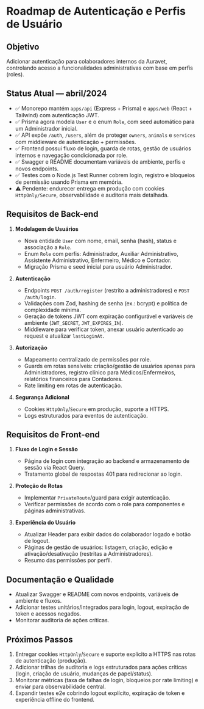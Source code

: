 # Roadmap de Autenticação e Perfis de Usuário

## Objetivo
Adicionar autenticação para colaboradores internos da Auravet, controlando acesso a funcionalidades administrativas com base em perfis (roles).

## Status Atual — abril/2024
- ✅ Monorepo mantém `apps/api` (Express + Prisma) e `apps/web` (React + Tailwind) com autenticação JWT.
- ✅ Prisma agora modela `User` e o enum `Role`, com seed automático para um Administrador inicial.
- ✅ API expõe `/auth`, `/users`, além de proteger `owners`, `animals` e `services` com middleware de autenticação + permissões.
- ✅ Frontend possui fluxo de login, guarda de rotas, gestão de usuários internos e navegação condicionada por role.
- ✅ Swagger e README documentam variáveis de ambiente, perfis e novos endpoints.
- ✅ Testes com o Node.js Test Runner cobrem login, registro e bloqueios de permissão usando Prisma em memória.
- ⚠️ Pendente: endurecer entrega em produção com cookies `HttpOnly/Secure`, observabilidade e auditoria mais detalhada.

## Requisitos de Back-end
1. **Modelagem de Usuários**
   - Nova entidade `User` com nome, email, senha (hash), status e associação a `Role`.
   - Enum `Role` com perfis: Administrador, Auxiliar Administrativo, Assistente Administrativo, Enfermeiro, Médico e Contador.
   - Migração Prisma e seed inicial para usuário Administrador.

2. **Autenticação**
   - Endpoints `POST /auth/register` (restrito a administradores) e `POST /auth/login`.
   - Validações com Zod, hashing de senha (ex.: bcrypt) e política de complexidade mínima.
   - Geração de tokens JWT com expiração configurável e variáveis de ambiente (`JWT_SECRET`, `JWT_EXPIRES_IN`).
   - Middleware para verificar token, anexar usuário autenticado ao request e atualizar `lastLoginAt`.

3. **Autorização**
   - Mapeamento centralizado de permissões por role.
   - Guards em rotas sensíveis: criação/gestão de usuários apenas para Administradores, registro clínico para Médicos/Enfermeiros, relatórios financeiros para Contadores.
   - Rate limiting em rotas de autenticação.

4. **Segurança Adicional**
   - Cookies `HttpOnly`/`Secure` em produção, suporte a HTTPS.
   - Logs estruturados para eventos de autenticação.

## Requisitos de Front-end
1. **Fluxo de Login e Sessão**
   - Página de login com integração ao backend e armazenamento de sessão via React Query.
   - Tratamento global de respostas 401 para redirecionar ao login.

2. **Proteção de Rotas**
   - Implementar `PrivateRoute`/guard para exigir autenticação.
   - Verificar permissões de acordo com o role para componentes e páginas administrativas.

3. **Experiência do Usuário**
   - Atualizar Header para exibir dados do colaborador logado e botão de logout.
   - Páginas de gestão de usuários: listagem, criação, edição e ativação/desativação (restritas a Administradores).
   - Resumo das permissões por perfil.

## Documentação e Qualidade
- Atualizar Swagger e README com novos endpoints, variáveis de ambiente e fluxos.
- Adicionar testes unitários/integrados para login, logout, expiração de token e acessos negados.
- Monitorar auditoria de ações críticas.

## Próximos Passos
1. Entregar cookies `HttpOnly`/`Secure` e suporte explícito a HTTPS nas rotas de autenticação (produção).
2. Adicionar trilhas de auditoria e logs estruturados para ações críticas (login, criação de usuário, mudanças de papel/status).
3. Monitorar métricas (taxa de falhas de login, bloqueios por rate limiting) e enviar para observabilidade central.
4. Expandir testes e2e cobrindo logout explícito, expiração de token e experiência offline do frontend.
